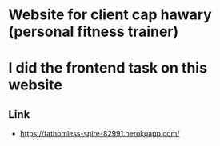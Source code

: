 # Website for client cap hawary (personal fitness trainer)
# I did the frontend task on this website
## Link 
- https://fathomless-spire-82991.herokuapp.com/